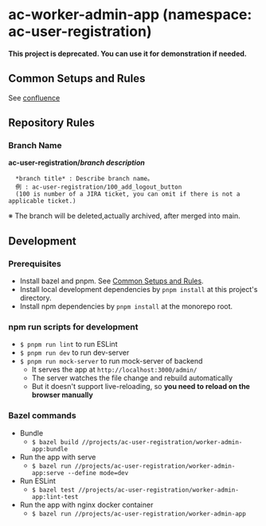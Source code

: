 # ac-worker-admin-app (namespace: ac-user-registration)

**This project is deprecated. You can use it for demonstration if needed.**

## Common Setups and Rules

See [confluence](https://confluence.tri-ad.tech/pages/viewpage.action?pageId=377865408)

## Repository Rules

### Branch Name

**ac-user-registration/_branch description_**

      *branch title* : Describe branch name。
      例 : ac-user-registration/100_add_logout_button
      (100 is number of a JIRA ticket, you can omit if there is not a applicable ticket.)

※ The branch will be deleted,actually archived, after merged into main.

## Development

### Prerequisites

- Install bazel and pnpm. See [Common Setups and Rules](#Common-Setups-and-Rules).
- Install local development dependencies by `pnpm install` at this project's directory.
- Install npm dependencies by `pnpm install` at the monorepo root.

### npm run scripts for development

- `$ pnpm run lint` to run ESLint
- `$ pnpm run dev` to run dev-server
- `$ pnpm run mock-server` to run mock-server of backend
  - It serves the app at `http://localhost:3000/admin/`
  - The server watches the file change and rebuild automatically
  - But it doesn't support live-reloading, so **you need to reload on the browser manually**

### Bazel commands

- Bundle
  - `$ bazel build //projects/ac-user-registration/worker-admin-app:bundle`
- Run the app with serve
  - `$ bazel run //projects/ac-user-registration/worker-admin-app:serve --define mode=dev`
- Run ESLint
  - `$ bazel test //projects/ac-user-registration/worker-admin-app:lint-test`
- Run the app with nginx docker container
  - `$ bazel run //projects/ac-user-registration/worker-admin-app`
